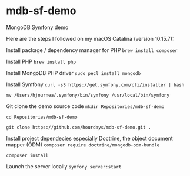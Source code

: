# mdb-sf-demo
MongoDB Symfony demo

Here are the steps I followed on my macOS Catalina (version 10.15.7):

Install package / dependency manager for PHP 
`brew install composer`

Install PHP
`brew install php`

Install MongoDB PHP driver
`sudo pecl install mongodb`

Install Symfony
`curl -sS https://get.symfony.com/cli/installer | bash`

`mv /Users/hjournea/.symfony/bin/symfony /usr/local/bin/symfony`

Git clone the demo source code
`mkdir Repositories/mdb-sf-demo`

`cd Repositories/mdb-sf-demo`

`git clone https://github.com/hourdays/mdb-sf-demo.git .`

Install project dependecies especially Doctrine, the object document mapper (ODM)
`composer require doctrine/mongodb-odm-bundle`

`composer install`

Launch the server locally
`symfony server:start`
